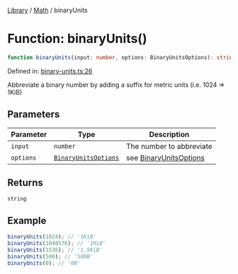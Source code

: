<!-- markdownlint-disable -->
<!-- cspell: disable -->
[Library](../index.md) / [Math](./index.md) / binaryUnits

# Function: binaryUnits()

```ts
function binaryUnits(input: number, options: BinaryUnitsOptions): string;
```

Defined in: [binary-units.ts:26](https://github.com/technobuddha/library/blob/main/src/binary-units.ts#L26)

Abbreviate a binary number by adding a suffix for metric units (i.e. 1024 =\> 1KiB)

## Parameters

| Parameter | Type | Description |
| ------ | ------ | ------ |
| `input` | `number` | The number to abbreviate |
| `options` | [`BinaryUnitsOptions`](BinaryUnitsOptions.md) | see [BinaryUnitsOptions](BinaryUnitsOptions.md) |

## Returns

`string`

## Example

```typescript
binaryUnits(1024); // '1KiB'
binaryUnits(1048576); // '1MiB'
binaryUnits(1536); // '1.5KiB'
binaryUnits(500); // '500B'
binaryUnits(0); // '0B'
```

